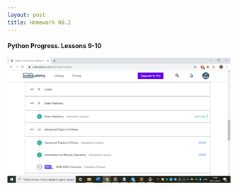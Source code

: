 ```yaml
---
layout: post
title: Homework 08.2
---
```


#### Python Progress. Lessons 9-10

![Python Progress](https://raw.githubusercontent.com/leda7466/leda7466.github.io/master/files/%D0%A1%D0%BD%D0%B8%D0%BC%D0%BE%D0%BA%20%D1%8D%D0%BA%D1%80%D0%B0%D0%BD%D0%B0%20(332).png)
